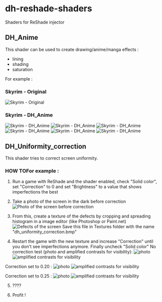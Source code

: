 # dh-reshade-shaders
Shaders for ReShade injector

## DH_Anime
This shader can be used to create drawing/anime/manga effects :
- lining
- shading
- saturation

For example :
### Skyrim - Original
![Skyrim - Original](screenshots/dh_anime/TESV%202019-11-05%2013-54-50%20original.png?raw=true "Skyrim - Original")

### Skyrim - DH_Anime
![Skyrim - DH_Anime](screenshots/dh_anime/TESV%202019-11-05%2013-54-50.png?raw=true "Skyrim - DH_Anime")
![Skyrim - DH_Anime](screenshots/dh_anime/TESV%202019-11-05%2013-55-17.png?raw=true "Skyrim - DH_Anime")
![Skyrim - DH_Anime](screenshots/dh_anime/TESV%202019-11-05%2013-56-23.png?raw=true "Skyrim - DH_Anime")
![Skyrim - DH_Anime](screenshots/dh_anime/TESV%202019-11-05%2013-56-34.png?raw=true "Skyrim - DH_Anime")
![Skyrim - DH_Anime](screenshots/dh_anime/TESV%202019-11-05%2013-57-14.png?raw=true "Skyrim - DH_Anime")
![Skyrim - DH_Anime](screenshots/dh_anime/TESV%202019-11-05%2013-57-31.png?raw=true "Skyrim - DH_Anime")

## DH_Uniformity_correction
This shader tries to correct screen uniformity.

### HOW TOFor example :

1. Run a game with ReShade and the shader enabled, check "Solid color", set "Correction" to 0 and set "Brightness" to a value that shows imperfections the best

2. Take a photo of the screen in the dark before correction
![Photo of the screen before correction](screenshots/dh_uniformity_correction/0_without_correction.jpg?raw=true "Photo of the screen before correction")

3. From this, create a texture of the defects by cropping and spreading histogram in a image editor (like Photoshop or Paint.net)
![Defects of the screen](screenshots/dh_uniformity_correction/1_dh_uniformity_correction.jpg?raw=true "Defects of the screen")
Save this file in Textures folder with the name "dh_uniformity_correction.bmp"

4. Restart the game with the new texture and increase "Correction" until you don't see imperfections anymore. Finally uncheck "Solid color"
No correction test (photo and amplified contrasts for visibility):
![photo](screenshots/dh_uniformity_correction/2_without_correction_test.jpg?raw=true "photo")
![amplified contrasts for visibility](screenshots/dh_uniformity_correction/2_without_correction_test_amplified.jpg?raw=true "amplified contrasts for visibility")

Correction set to 0.20 :
![photo](screenshots/dh_uniformity_correction/3_correction_20.jpg?raw=true "photo")
![amplified contrasts for visibility](screenshots/dh_uniformity_correction/3_correction_20-amplified.jpg?raw=true "amplified contrasts for visibility")

Correction set to 0.25 :
![photo](screenshots/dh_uniformity_correction/4_correction_25.jpg?raw=true "photo")
![amplified contrasts for visibility](screenshots/dh_uniformity_correction/4_correction_25-amplified.jpg?raw=true "amplified contrasts for visibility")

5. ????

6. Profit !


